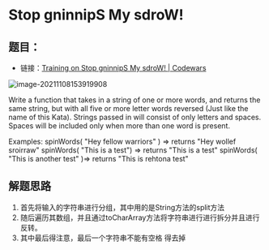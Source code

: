 # Stop gninnipS My sdroW!

## 题目：

- 链接：[Training on Stop gninnipS My sdroW! | Codewars](https://www.codewars.com/kata/5264d2b162488dc400000001/train/java)

![image-20211108153919908](https://gitee.com/rokzhughost/cloudimage/raw/master/img/image-20211108153919908.png)

Write a function that takes in a string of one or more words, and returns the same string, but with all five or more letter words reversed (Just like the name of this Kata). Strings passed in will consist of only letters and spaces. Spaces will be included only when more than one word is present.

Examples: spinWords( "Hey fellow warriors" ) => returns "Hey wollef sroirraw" spinWords( "This is a test") => returns "This is a test" spinWords( "This is another test" )=> returns "This is rehtona test"

## 解题思路

1. 首先将输入的字符串进行分组，其中用的是String方法的split方法
2. 随后遍历其数组，并且通过toCharArray方法将字符串进行进行拆分并且进行反转。
3. 其中最后得注意，最后一个字符串不能有空格 得去掉